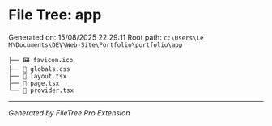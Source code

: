 # File Tree: app

Generated on: 15/08/2025 22:29:11
Root path: `c:\Users\Le M\Documents\DEV\Web-Site\Portfolio\portfolio\app`

```
├── 🖼️ favicon.ico
├── 🎨 globals.css
├── 📄 layout.tsx
├── 📄 page.tsx
└── 📄 provider.tsx
```

---

_Generated by FileTree Pro Extension_
